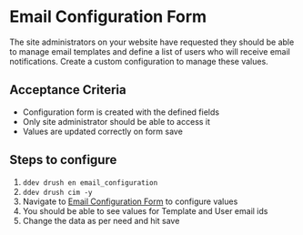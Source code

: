 # Email Configuration Form

The site administrators on your website have requested they should be able to manage email templates and define a list of users who will receive email notifications. Create a custom configuration to manage these values.

## Acceptance Criteria

- Configuration form is created with the defined fields
- Only site administrator should be able to access it
- Values are updated correctly on form save

## Steps to configure

1. `ddev drush en email_configuration`
2. `ddev drush cim -y`
3. Navigate to [Email Configuration Form](https://drupal-use-case-labs.ddev.site/admin/config/system/email-config/form) to configure values
4. You should be able to see values for Template and User email ids
5. Change the data as per need and hit save
